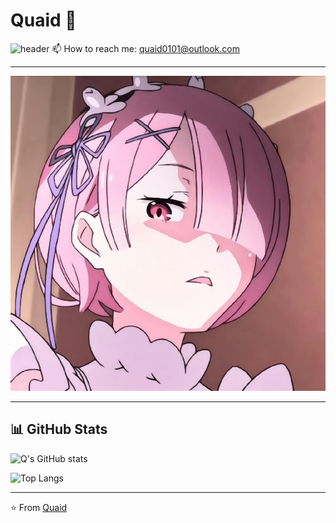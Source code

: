 #  Quaid 👋
![header](https://capsule-render.vercel.app/api?type=rect&color=gradient&height=200&section=header&text=Quaid%20-%20Software%20Engineer&fontSize=40&desc=Java%20%7C%20SpringBoot%20%7C%20MySQL&descSize=20&descAlign=50&descAlignY=70)
📫 How to reach me: quaid0101@outlook.com  

---

![Banner](https://raw.githubusercontent.com/Quaid0101/Quaid0101/main/banner.png)



---
## 📊 GitHub Stats

![Q's GitHub stats](https://github-readme-stats.vercel.app/api?username=Quaid0101&show_icons=true&theme=radical)

![Top Langs](https://github-readme-stats.vercel.app/api/top-langs/?username=Quaid0101&layout=compact&theme=radical)





---

⭐️ From [Quaid](https://github.com/Quaid0101)

